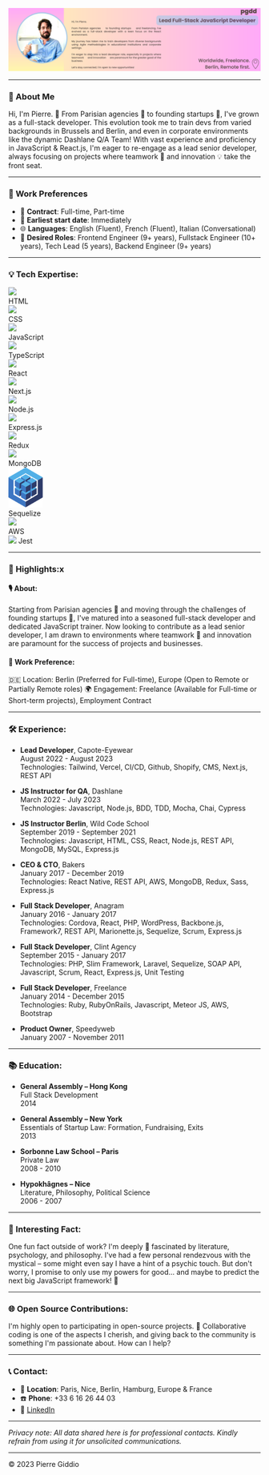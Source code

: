![Header Image](./images/github-profile-header.svg)

---

### 📌 About Me
Hi, I'm Pierre. 🚀 From Parisian agencies 🗼 to founding startups 🌆, I've grown as a full-stack developer. This evolution took me to train devs from varied backgrounds in Brussels and Berlin, and even in corporate environments like the dynamic Dashlane Q/A Team! With vast experience and proficiency in JavaScript & React.js, I'm eager to re-engage as a lead senior developer, always focusing on projects where teamwork 🤝 and innovation 💡 take the front seat.

---

### 🎯 Work Preferences
- 🚀 **Contract**: Full-time, Part-time  
- 📅 **Earliest start date**: Immediately  
- 🌐 **Languages**: English (Fluent), French (Fluent), Italian (Conversational)  
- 💼 **Desired Roles**: Frontend Engineer (9+ years), Fullstack Engineer (10+ years), Tech Lead (5 years), Backend Engineer (9+ years)

---

### 💡 Tech Expertise:

<img src="https://upload.wikimedia.org/wikipedia/commons/thumb/6/61/HTML5_logo_and_wordmark.svg/260px-HTML5_logo_and_wordmark.svg.png" height="80"><br>HTML  
<img src="https://upload.wikimedia.org/wikipedia/commons/thumb/d/d5/CSS3_logo_and_wordmark.svg/726px-CSS3_logo_and_wordmark.svg.png" height="80"><br>CSS  
<img src="https://upload.wikimedia.org/wikipedia/commons/6/6a/JavaScript-logo.png" height="80"><br>JavaScript  
<img src="https://upload.wikimedia.org/wikipedia/commons/4/4c/Typescript_logo_2020.svg" height="80"><br>TypeScript  
<img src="https://upload.wikimedia.org/wikipedia/commons/thumb/a/a7/React-icon.svg/1024px-React-icon.svg.png" height="80"><br>React  
<img src="https://upload.wikimedia.org/wikipedia/commons/8/8e/Nextjs-logo.svg" height="80"><br>Next.js  
<img src="https://upload.wikimedia.org/wikipedia/commons/thumb/d/d9/Node.js_logo.svg/1180px-Node.js_logo.svg.png" height="80"><br>Node.js  
<img src="https://upload.wikimedia.org/wikipedia/commons/6/64/Expressjs.png" height="80"><br>Express.js  
<img src="https://upload.wikimedia.org/wikipedia/commons/3/30/Redux_Logo.png" height="80"><br>Redux  
<img src="https://upload.wikimedia.org/wikipedia/fr/4/45/MongoDB-Logo.svg" height="80"><br>MongoDB  
<img src="https://raw.githubusercontent.com/sequelize/sequelize/main/logo.svg" height="80"><br>Sequelize  
<img src="https://upload.wikimedia.org/wikipedia/commons/thumb/9/93/Amazon_Web_Services_Logo.svg/1024px-Amazon_Web_Services_Logo.svg.png?20170912170050" height="80"><br>AWS  
<img src="https://raw.githubusercontent.com/jestjs/jest/main/website/static/img/jest-readme-headline.png" height="80"> Jest  


---

### 🌟 Highlights:x

#### 🎙️ About:
Starting from Parisian agencies 🗼 and moving through the challenges of founding startups 🌆, I've matured into a seasoned full-stack developer and dedicated JavaScript trainer. Now looking to contribute as a lead senior developer, I am drawn to environments where teamwork 🤝 and innovation are paramount for the success of projects and businesses.

#### 📍 Work Preference:
🇩🇪 Location: Berlin (Preferred for Full-time), Europe (Open to Remote or Partially Remote roles)
🌍 Engagement: Freelance (Available for Full-time or Short-term projects), Employment Contract

---

### 🛠️ Experience:

- **Lead Developer**, Capote-Eyewear  
  August 2022 - August 2023  
  Technologies: Tailwind, Vercel, CI/CD, Github, Shopify, CMS, Next.js, REST API

- **JS Instructor for QA**, Dashlane  
  March 2022 - July 2023  
  Technologies: Javascript, Node.js, BDD, TDD, Mocha, Chai, Cypress

- **JS Instructor Berlin**, Wild Code School  
  September 2019 - September 2021  
  Technologies: Javascript, HTML, CSS, React, Node.js, REST API, MongoDB, MySQL, Express.js

- **CEO & CTO**, Bakers  
  January 2017 - December 2019  
  Technologies: React Native, REST API, AWS, MongoDB, Redux, Sass, Express.js

- **Full Stack Developer**, Anagram  
  January 2016 - January 2017  
  Technologies: Cordova, React, PHP, WordPress, Backbone.js, Framework7, REST API, Marionette.js, Sequelize, Scrum, Express.js

- **Full Stack Developer**, Clint Agency  
  September 2015 - January 2017  
  Technologies: PHP, Slim Framework, Laravel, Sequelize, SOAP API, Javascript, Scrum, React, Express.js, Unit Testing

- **Full Stack Developer**, Freelance  
  January 2014 - December 2015  
  Technologies: Ruby, RubyOnRails, Javascript, Meteor JS, AWS, Bootstrap

- **Product Owner**, Speedyweb  
  January 2007 - November 2011

---

### 📚 Education:

- **General Assembly – Hong Kong**  
  Full Stack Development  
  2014

- **General Assembly – New York**  
  Essentials of Startup Law: Formation, Fundraising, Exits  
  2013

- **Sorbonne Law School – Paris**  
  Private Law  
  2008 - 2010

- **Hypokhâgnes – Nice**  
  Literature, Philosophy, Political Science  
  2006 - 2007

---

### 💭 Interesting Fact:
One fun fact outside of work? I'm deeply 📖 fascinated by literature, psychology, and philosophy. I've had a few personal rendezvous with the mystical – some might even say I have a hint of a psychic touch. But don't worry, I promise to only use my powers for good... and maybe to predict the next big JavaScript framework! 🔮

---

### 🌐 Open Source Contributions:
I'm highly open to participating in open-source projects. 🤝 Collaborative coding is one of the aspects I cherish, and giving back to the community is something I'm passionate about. How can I help?

---

### 📞 Contact:
- 📍 **Location**: Paris, Nice, Berlin, Hamburg, Europe & France
- ☎️ **Phone**: +33 6 16 26 44 03
- 💼 [LinkedIn](https://www.linkedin.com/in/pierregiddio/)

---

*Privacy note: All data shared here is for professional contacts. Kindly refrain from using it for unsolicited communications.*

---

© 2023 Pierre Giddio
